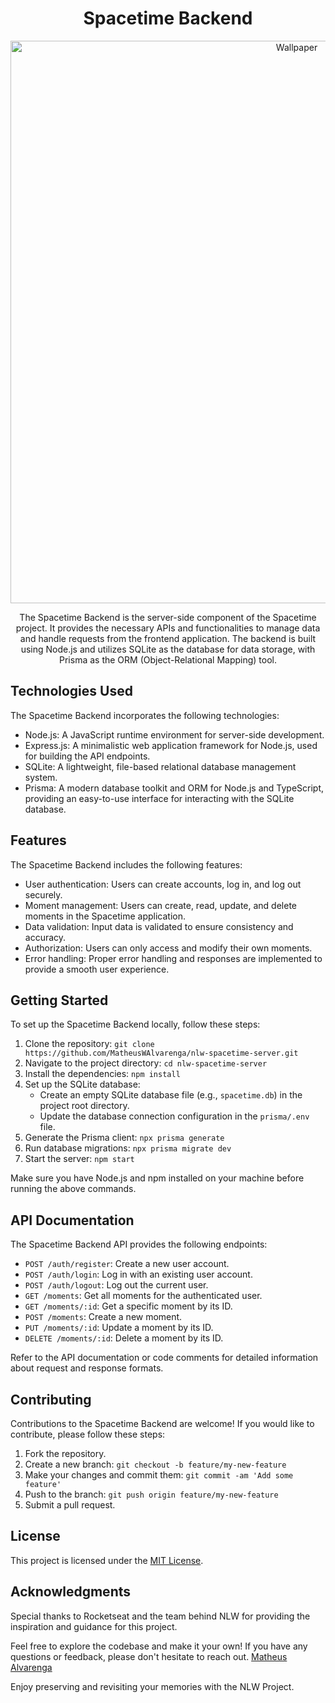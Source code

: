 <h1 align="center">Spacetime Backend</h1>

<div align="center">
<img width="900" alt="Wallpaper" src="https://github.com/MatheusWAlvarenga/nlw-spacetime-web/assets/94935750/13f47ab4-786c-42a4-8a7c-7e071e0db69b">
</div>

<p align="center">The Spacetime Backend is the server-side component of the Spacetime project. It provides the necessary APIs and functionalities to manage data and handle requests from the frontend application. The backend is built using Node.js and utilizes SQLite as the database for data storage, with Prisma as the ORM (Object-Relational Mapping) tool.</p>

## Technologies Used

The Spacetime Backend incorporates the following technologies:

- Node.js: A JavaScript runtime environment for server-side development.
- Express.js: A minimalistic web application framework for Node.js, used for building the API endpoints.
- SQLite: A lightweight, file-based relational database management system.
- Prisma: A modern database toolkit and ORM for Node.js and TypeScript, providing an easy-to-use interface for interacting with the SQLite database.

## Features

The Spacetime Backend includes the following features:

- User authentication: Users can create accounts, log in, and log out securely.
- Moment management: Users can create, read, update, and delete moments in the Spacetime application.
- Data validation: Input data is validated to ensure consistency and accuracy.
- Authorization: Users can only access and modify their own moments.
- Error handling: Proper error handling and responses are implemented to provide a smooth user experience.

## Getting Started

To set up the Spacetime Backend locally, follow these steps:

1. Clone the repository: `git clone https://github.com/MatheusWAlvarenga/nlw-spacetime-server.git`
2. Navigate to the project directory: `cd nlw-spacetime-server`
3. Install the dependencies: `npm install`
4. Set up the SQLite database:
   - Create an empty SQLite database file (e.g., `spacetime.db`) in the project root directory.
   - Update the database connection configuration in the `prisma/.env` file.
5. Generate the Prisma client: `npx prisma generate`
6. Run database migrations: `npx prisma migrate dev`
7. Start the server: `npm start`

Make sure you have Node.js and npm installed on your machine before running the above commands.

## API Documentation

The Spacetime Backend API provides the following endpoints:

- `POST /auth/register`: Create a new user account.
- `POST /auth/login`: Log in with an existing user account.
- `POST /auth/logout`: Log out the current user.
- `GET /moments`: Get all moments for the authenticated user.
- `GET /moments/:id`: Get a specific moment by its ID.
- `POST /moments`: Create a new moment.
- `PUT /moments/:id`: Update a moment by its ID.
- `DELETE /moments/:id`: Delete a moment by its ID.

Refer to the API documentation or code comments for detailed information about request and response formats.

## Contributing

Contributions to the Spacetime Backend are welcome! If you would like to contribute, please follow these steps:

1. Fork the repository.
2. Create a new branch: `git checkout -b feature/my-new-feature`
3. Make your changes and commit them: `git commit -am 'Add some feature'`
4. Push to the branch: `git push origin feature/my-new-feature`
5. Submit a pull request.

## License

This project is licensed under the [MIT License](LICENSE.md).

## Acknowledgments

Special thanks to Rocketseat and the team behind NLW for providing the inspiration and guidance for this project.

Feel free to explore the codebase and make it your own! If you have any questions or feedback, please don't hesitate to reach out. [Matheus Alvarenga](mailto:matheuswalvarenga@gmail.com)

Enjoy preserving and revisiting your memories with the NLW Project.
